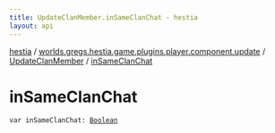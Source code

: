 ```yaml
---
title: UpdateClanMember.inSameClanChat - hestia
layout: api
---
```


<div class='api-docs-breadcrumbs'><a href="../../index.html">hestia</a> / <a href="../index.html">worlds.gregs.hestia.game.plugins.player.component.update</a> / <a href="index.html">UpdateClanMember</a> / <a href="./in-same-clan-chat.html">inSameClanChat</a></div>

# inSameClanChat

<div class="signature"><code><span class="keyword">var </span><span class="identifier">inSameClanChat</span><span class="symbol">: </span><a href="https://kotlinlang.org/api/latest/jvm/stdlib/kotlin/-boolean/index.html"><span class="identifier">Boolean</span></a></code></div>
